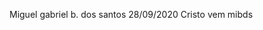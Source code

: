 


Miguel gabriel b. dos santos
28/09/2020
Cristo vem                                                                                     mibds
